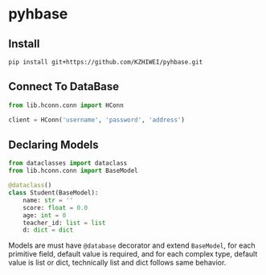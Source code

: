 # pyhbase

## Install
```shell
pip install git+https://github.com/KZHIWEI/pyhbase.git
```
## Connect To DataBase

```python
from lib.hconn.conn import HConn

client = HConn('username', 'password', 'address')
```

## Declaring Models

```python
from dataclasses import dataclass
from lib.hconn.conn import BaseModel

@dataclass()
class Student(BaseModel):
    name: str = ''
    score: float = 0.0
    age: int = 0
    teacher_id: list = list
    d: dict = dict
```

Models are must have `@database` decorator and extend `BaseModel`, for each primitive field, default value is required, 
and for each complex type, default value is list or dict, technically list and dict follows same behavior.